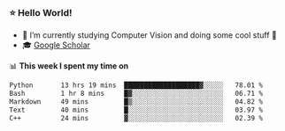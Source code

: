 ### ⭐️ Hello World!

<!--
**hologerry/hologerry** is a ✨ _special_ ✨ repository because its `README.md` (this file) appears on your GitHub profile.

Here are some ideas to get you started:

- 🔭 I’m currently working and studying on Computer Vision
- 🌱 I’m currently learning at Peking University
- 💬 Ask me about 
- 📫 How to reach me: E-mail
- 😄 Pronouns: he/his
- ⚡ Fun fact: Music is the Power
-->


- 🔭 I’m currently studying Computer Vision and doing some cool stuff 🤖
- 🎓 [Google Scholar](https://scholar.google.com/citations?user=3ykqW9wAAAAJ&hl=en)


📊 **This week I spent my time on**

<!--START_SECTION:waka-->

```txt
Python       13 hrs 19 mins  ███████████████████▓░░░░░   78.01 %
Bash         1 hr 8 mins     █▓░░░░░░░░░░░░░░░░░░░░░░░   06.71 %
Markdown     49 mins         █▒░░░░░░░░░░░░░░░░░░░░░░░   04.82 %
Text         40 mins         █░░░░░░░░░░░░░░░░░░░░░░░░   03.97 %
C++          24 mins         ▓░░░░░░░░░░░░░░░░░░░░░░░░   02.39 %
```

<!--END_SECTION:waka-->
